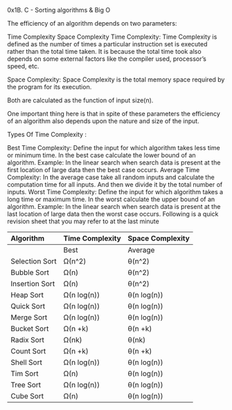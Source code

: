 0x1B. C - Sorting algorithms & Big O



The efficiency of an algorithm depends on two parameters:

Time Complexity
Space Complexity
Time Complexity: Time Complexity is defined as the number of times a particular instruction set is executed rather than the total time taken. It is because the total time took also depends on some external factors like the compiler used, processor’s speed, etc.

Space Complexity: Space Complexity is the total memory space required by the program for its execution.

Both are calculated as the function of input size(n).

One important thing here is that in spite of these parameters the efficiency of an algorithm also depends upon the nature and size of the input. 

Types Of Time Complexity :

Best Time Complexity: Define the input for which algorithm takes less time or minimum time. In the best case calculate the lower bound of an algorithm. Example: In the linear search when search data is present at the first location of large data then the best case occurs.
Average Time Complexity: In the average case take all random inputs and calculate the computation time for all inputs.
And then we divide it by the total number of inputs.
Worst Time Complexity: Define the input for which algorithm takes a long time or maximum time. In the worst calculate the upper bound of an algorithm. Example: In the linear search when search data is present at the last location of large data then the worst case occurs.
Following is a quick revision sheet that you may refer to at the last minute 


|Algorithm|Time Complexity|Space Complexity|
|:----|:----|:----|
| |  Best|Average|Worst|      Worst|
|Selection Sort|Ω(n^2)|θ(n^2)|O(n^2)|O(1)|
|Bubble Sort|Ω(n)|θ(n^2)|O(n^2)|O(1)|
|Insertion Sort|Ω(n)|θ(n^2)|O(n^2)|O(1)|
|Heap Sort|Ω(n log(n))|θ(n log(n))|O(n log(n))|O(1)|
|Quick Sort|Ω(n log(n))|θ(n log(n))|O(n^2)|O(n)|
|Merge Sort|Ω(n log(n))|θ(n log(n))|O(n log(n))|O(n)|
|Bucket Sort|Ω(n +k)|θ(n +k)|O(n^2)|O(n)|
|Radix Sort|Ω(nk)|θ(nk)|O(nk)|O(n + k)|
|Count Sort|Ω(n +k)|θ(n +k)|O(n +k)|O(k)|
|Shell Sort|Ω(n log(n))|θ(n log(n))|O(n^2)|O(1)|
|Tim Sort|Ω(n)|θ(n log(n))|O(n log (n))|O(n)|
|Tree Sort|Ω(n log(n))|θ(n log(n))|O(n^2)|O(n)|
|Cube Sort|Ω(n)|θ(n log(n))|O(n log(n))|O(n)|

